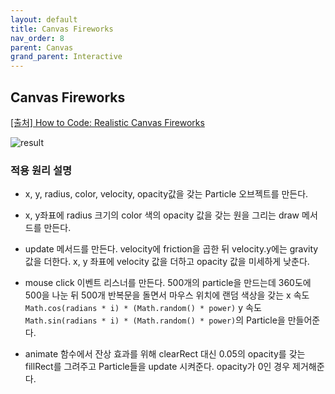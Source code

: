 ```yaml
---
layout: default
title: Canvas Fireworks
nav_order: 8
parent: Canvas
grand_parent: Interactive
---
```


## Canvas Fireworks

[[출처] How to Code: Realistic Canvas Fireworks](https://youtu.be/R_CnWF3a_ks)

![result](./img/08/01.gif)

### 적용 원리 설명

- x, y, radius, color, velocity, opacity값을 갖는 Particle 오브젝트를 만든다.

- x, y좌표에 radius 크기의 color 색의 opacity 값을 갖는 원을 그리는 draw 메서드를 만든다.

- update 메서드를 만든다. velocity에 friction을 곱한 뒤 velocity.y에는 gravity 값을 더한다. x, y 좌표에 velocity 값을 더하고 opacity 값을 미세하게 낮춘다.

- mouse click 이벤트 리스너를 만든다. 500개의 particle을 만드는데 360도에 500을 나눈 뒤 500개 반복문을 돌면서 마우스 위치에 랜덤 색상을 갖는 x 속도 `Math.cos(radians * i) * (Math.random() * power)` y 속도 `Math.sin(radians * i) * (Math.random() * power)`의 Particle을 만들어준다.

- animate 함수에서 잔상 효과를 위해 clearRect 대신 0.05의 opacity를 갖는 fillRect를 그려주고 Particle들을 update 시켜준다. opacity가 0인 경우 제거해준다.
